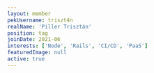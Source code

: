 ```yaml
---
layout: member
pekUsername: triszt4n
realName: 'Piller Trisztán'
position: tag
joinDate: 2021-06
interests: ['Node', 'Rails', 'CI/CD', 'PaaS']
featuredImage: null
active: true
---
```

